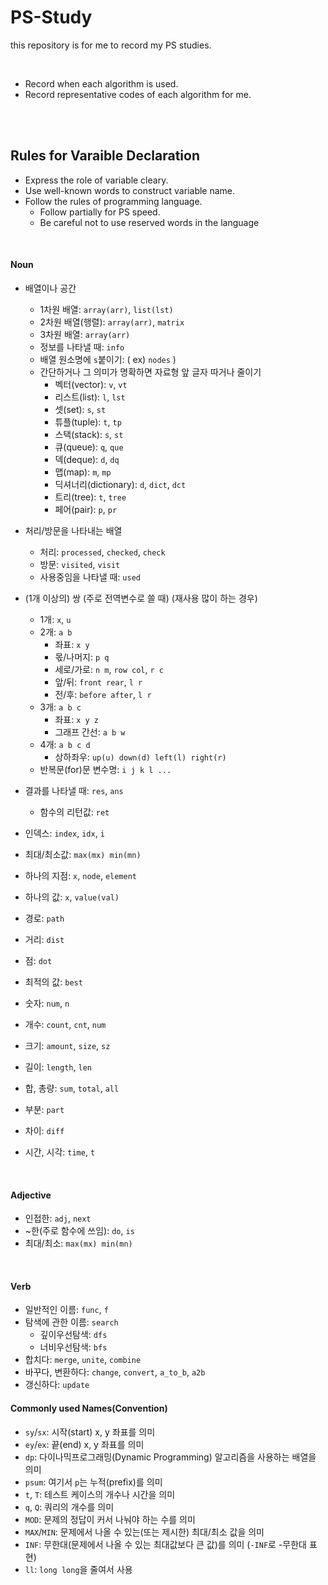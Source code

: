 
# PS-Study
this repository is for me to record my PS studies.  

<br>

- Record when each algorithm is used.
- Record representative codes of each algorithm for me.



<br><br>


## Rules for Varaible Declaration
- Express the role of variable cleary.
- Use well-known words to construct variable name.
- Follow the rules of programming language.
	- Follow partially for PS speed.
	- Be careful not to use reserved words in the language

<br>

#### Noun
- 배열이나 공간
	- 1차원 배열: `array(arr)`, `list(lst)`
	- 2차원 배열(행렬): `array(arr)`, `matrix`
	- 3차원 배열: `array(arr)`
	- 정보를 나타낼 때: `info`
	- 배열 원소명에 `s`붙이기: ( ex) `nodes` )
	- 간단하거나 그 의미가 명확하면 자료형 앞 글자 따거나 줄이기
		- 벡터(vector): `v`, `vt`
		- 리스트(list): `l`, `lst`
		- 셋(set): `s`, `st`
		- 튜플(tuple): `t`, `tp`
		- 스택(stack): `s`, `st`
		- 큐(queue): `q`, `que`
		- 덱(deque): `d`, `dq`
		- 맵(map): `m`, `mp`
		- 딕셔너리(dictionary): `d`, `dict`, `dct`
		- 트리(tree): `t`, `tree`
		- 페어(pair): `p`, `pr`


- 처리/방문을 나타내는 배열
	- 처리: `processed`, `checked`, `check`
	- 방문: `visited`, `visit`
	- 사용중임을 나타낼 때: `used`


- (1개 이상의) 쌍 (주로 전역변수로 쓸 때) (재사용 많이 하는 경우)
	- 1개: `x`, `u`
	- 2개: `a b`
		- 좌표: `x y`
		- 몫/나머지: `p q`
		- 세로/가로: `n m`, `row col`, `r c`
		- 앞/뒤: `front rear`, `l r`
		- 전/후: `before after`, `l r`
	- 3개: `a b c`
		- 좌표: `x y z`
		- 그래프 간선: `a b w`
	- 4개: `a b c d`
		- 상하좌우: `up(u) down(d) left(l) right(r)`
	- 반복문(for)문 변수명: `i j k l ...`
	
- 결과를 나타낼 때: `res`, `ans`
	- 함수의 리턴값: `ret`  

- 인덱스: `index`, `idx`, `i`

- 최대/최소값: `max(mx) min(mn)`
- 하나의 지점: `x`, `node`, `element`
- 하나의 값: `x`, `value(val)`
- 경로: `path`
- 거리: `dist`
- 점: `dot`
- 최적의 값: `best`
- 숫자: `num`, `n`
- 개수: `count`, `cnt`, `num`
- 크기: `amount`, `size`, `sz`  
- 길이: `length`, `len`  
- 합, 총량: `sum`, `total`, `all`  
- 부분: `part`  
- 차이: `diff`
- 시간, 시각: `time`, `t`

<br>


#### Adjective
- 인접한: `adj`, `next`
- ~한(주로 함수에 쓰임): `do`, `is`
- 최대/최소: `max(mx) min(mn)`
<br>

#### Verb
- 일반적인 이름: `func`, `f`
- 탐색에 관한 이름: `search`
	- 깊이우선탐색: `dfs`
	- 너비우선탐색: `bfs`
- 합치다: `merge`, `unite`, `combine`
- 바꾸다, 변환하다: `change`, `convert`, `a_to_b`, `a2b`
- 갱신하다: `update`


#### Commonly used Names(Convention)
- `sy`/`sx`: 시작(start) x, y 좌표를 의미  
- `ey`/`ex`: 끝(end) x, y 좌표를 의미  
- `dp`: 다이나믹프로그래밍(Dynamic Programming) 알고리즘을 사용하는 배열을 의미  
- `psum`: 여기서 `p`는 누적(prefix)를 의미  
- `t`, `T`: 테스트 케이스의 개수나 시간을 의미  
- `q`, `Q`: 쿼리의 개수를 의미
- `MOD`: 문제의 정답이 커서 나눠야 하는 수를 의미
- `MAX`/`MIN`: 문제에서 나올 수 있는(또는 제시한) 최대/최소 값을 의미
- `INF`: 무한대(문제에서 나올 수 있는 최대값보다 큰 값)를 의미 (`-INF`로 -무한대 표현)
- `ll`: `long long`을 줄여서 사용

